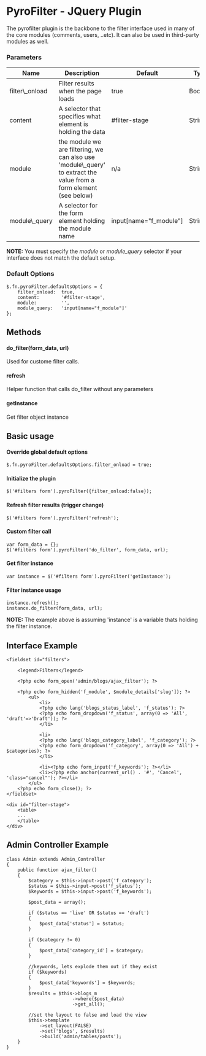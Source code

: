 # PyroFilter - JQuery Plugin

The pyrofilter plugin is the backbone to the filter interface used in many of the core modules (comments, users, ..etc). It can also be used in third-party modules as well.

### Parameters
<table>
	<thead>
		<tr>
			<th>Name</th>
			<th>Description</th>
			<th>Default</th>
			<th>Type</th>
		</tr>
	</thead>
	<tbody>
		<tr>
			<td>filter\_onload</td>
			<td>Filter results when the page loads</td>
			<td>true</td>
			<td>Boolean</td>
		</tr>
		<tr>
			<td>content</td>
			<td>A selector that specifies what element is holding the data</td>
			<td>#filter-stage</td>
			<td>String</td>
		</tr>
		<tr>
			<td>module</td>
			<td>the module we are filtering, we can also use 'module\_query' to extract the value from a form element (see below)</td>
			<td>n/a</td>
			<td>String</td>
		</tr>
		<tr>
			<td>module\_query</td>
			<td>A selector for the form element holding the module name</td>
			<td>input[name="f_module"]</td>
			<td>String</td>
		</tr>
	</tbody>
</table>

<div class="tip"><strong>NOTE:</strong> You must specify the <I>module</i> or <i>module_query</i> selector if your interface does not match the default setup.</div>


### Default Options

	$.fn.pyroFilter.defaultsOptions = {
	    filter_onload: 	true,
	    content: 		'#filter-stage',
	    module: 		'',
	    module_query: 	'input[name="f_module"]'
	};


Methods
----------

#### do_filter(form\_data, url)
Used for custome filter calls.

#### refresh
Helper function that calls do_filter without any parameters

#### getInstance
Get filter object instance


Basic usage
-----------

#### Override global default options
	$.fn.pyroFilter.defaultsOptions.filter_onload = true;

#### Initialize the plugin
	$('#filters form').pyroFilter({filter_onload:false});

#### Refresh filter results (trigger change)
	$('#filters form').pyroFilter('refresh');

#### Custom filter call
	var form_data = {};
	$('#filters form').pyroFilter('do_filter', form_data, url);

#### Get filter instance
	var instance = $('#filters form').pyroFilter('getInstance');

#### Filter instance usage

	instance.refresh();
	instance.do_filter(form_data, url);
<div class="tip"><strong>NOTE:</strong> The example above is assuming 'instance' is a variable thats holding the filter instance.</div>



Interface Example
---------
	<fieldset id="filters">
		
		<legend>Filters</legend>
		
		<?php echo form_open('admin/blogs/ajax_filter'); ?>

		<?php echo form_hidden('f_module', $module_details['slug']); ?>
			<ul>  
				<li>
	        	<?php echo lang('blogs_status_label', 'f_status'); ?>
	        	<?php echo form_dropdown('f_status', array(0 => 'All', 'draft'=>'Draft')); ?>
	    		</li>
			
				<li>
        		<?php echo lang('blogs_category_label', 'f_category'); ?>
        		<?php echo form_dropdown('f_category', array(0 => 'All') + $categories); ?>
	    		</li>
				
				<li><?php echo form_input('f_keywords'); ?></li>
				<li><?php echo anchor(current_url() . '#', 'Cancel', 'class="cancel"'); ?></li>
			</ul>
		<?php echo form_close(); ?>
	</fieldset>

	<div id="filter-stage">
		<table>
		...
		</table>
	</div>


Admin Controller Example
---------

	class Admin extends Admin_Controller
	{
		public function ajax_filter()
		{
			$category = $this->input->post('f_category');
			$status = $this->input->post('f_status');
			$keywords = $this->input->post('f_keywords');

			$post_data = array();

			if ($status == 'live' OR $status == 'draft')
			{
				$post_data['status'] = $status;
			}

			if ($category != 0)
			{
				$post_data['category_id'] = $category;
			}

			//keywords, lets explode them out if they exist
			if ($keywords)
			{
				$post_data['keywords'] = $keywords;
			}
			$results = $this->blogs_m
							->where($post_data)
							->get_all();

			//set the layout to false and load the view
			$this->template
				->set_layout(FALSE)
				->set('blogs', $results)
				->build('admin/tables/posts');
		}
	}